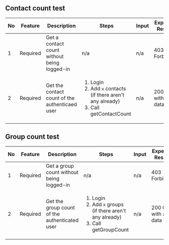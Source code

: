 ## Contact count test
| No  | Feature  | Description                                    | Steps                                                                                                        | Input | Expected Results         | Implemented |
| --- | -------- | ---------------------------------------------- | ------------------------------------------------------------------------------------------------------------ | ----- | ------------------------ | ----------- |
| 1   | Required | Get a contact count without being logged-in    | n/a                                                                                                          | n/a   | 403 Forbidden            | ❌           |
| 2   | Required | Get the contact count of the authenticaed user | <ol><li>Login</li><li>Add `x` contacts (if there aren't any already)</li> <li>Call getContactCount</li></ol> | n/a   | 200 OK, with `x` in data | ❌           |
## Group count test
| No  | Feature  | Description                                   | Steps                                                                                                    | Input | Expected Results         | Implemented |
| --- | -------- | --------------------------------------------- | -------------------------------------------------------------------------------------------------------- | ----- | ------------------------ | ----------- |
| 1   | Required | Get a group count without being logged-in     | n/a                                                                                                      | n/a   | 403 Forbidden            | ❌           |
| 2   | Required | Get the group count of the authenticated user | <ol><li>Login</li><li>Add `x` groups (if there aren't any already)</li> <li>Call getGroupCount</li></ol> | n/a   | 200 OK, with `x` in data | ❌           |